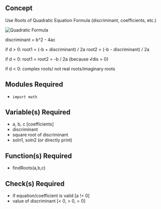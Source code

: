 
## Concept
Use Roots of Quadratic Equation Formula (discriminant, coefficients, etc.)

![Quadratic Formula](https://www.geeksforgeeks.org/wp-content/ql-cache/quicklatex.com-3e0406efda06bbce611a5a1fadab709d_l3.svg)

discriminant = b^2 - 4ac

if d > 0:
root1 = (-b + discriminant) / 2a
root2 = (-b - discriminant) / 2a

if d = 0:
root1 = root2 = -b / 2a {because √dis = 0}

if d < 0:
complex roots/ not real roots/imaginary roots

## Modules Required
- ```import math```

## Variable(s) Required
- a, b, c [coefficients]
- discriminant
- square root of discriminant
- soln1, soln2 (or directly print)

## Function(s) Required
- findRoots(a,b,c)

## Check(s) Required
- if equation/coefficient is valid [a != 0]
- value of discriminant [< 0, > 0, = 0]
